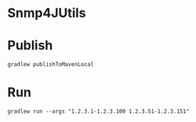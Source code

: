 Snmp4JUtils
===

# Publish

```sh:ローカルリポジトリにpublish
gradlew publishToMavenLocal
```


# Run

```sh:アドレス範囲検索
gradlew run --args "1.2.3.1-1.2.3.100 1.2.3.51-1.2.3.151"
```



